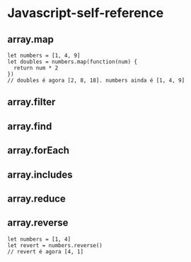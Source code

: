 # Javascript-self-reference

## array.map
```
let numbers = [1, 4, 9]
let doubles = numbers.map(function(num) {
  return num * 2
})
// doubles é agora [2, 8, 18]. numbers ainda é [1, 4, 9]
```
## array.filter

## array.find

## array.forEach

## array.includes

## array.reduce

## array.reverse
```
let numbers = [1, 4]
let revert = numbers.reverse()
// revert é agora [4, 1]
```

